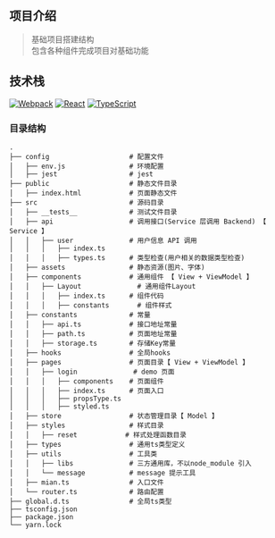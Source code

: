 ## 项目介绍 

> 基础项目搭建结构  
> 包含各种组件完成项目对基础功能


## 技术栈
[![Webpack](https://img.shields.io/badge/Webpack-v5.88.2-brightgreen.svg)](https://webpack.js.org/)
[![React](https://img.shields.io/badge/React-v18.2.0-brightgreen.svg)](https://react.dev/)
[![TypeScript](https://img.shields.io/badge/TypeScrpt-v5.1.6-brightgreen.svg)](https://www.typescriptlang.org/)


### 目录结构

```tree
.
├── config                    # 配置文件
│   ├── env.js                # 环境配置
│   ├── jest                  # jest 
├── public                    # 静态文件目录
│   ├── index.html            # 页面静态文件
├── src                       # 源码目录
│   ├── __tests__             # 测试文件目录
│   ├── api                   # 调用接口(Service 层调用 Backend) 【 Service 】
│   │   ├── user              # 用户信息 API 调用 
│   │   │   ├── index.ts             
│   │   │   ├── types.ts      # 类型检查(用户相关的数据类型检查)          
│   ├── assets                # 静态资源(图片、字体)           
│   ├── components            # 通用组件 【 View + ViewModel 】      
│   │   ├── Layout              # 通用组件Layout
│   │   │   ├── index.ts      # 组件代码  
│   │   │   ├── constants       # 组件样式
│   ├── constants             # 常量        
│   │   ├── api.ts            # 接口地址常量            
│   │   ├── path.ts           # 页面地址常量       
│   │   ├── storage.ts        # 存储Key常量       
│   ├── hooks                 # 全局hooks
│   ├── pages                 # 页面目录【 View + ViewModel 】
│   │   ├── login              # demo 页面
│   │   │   ├── components    # 页面组件    
│   │   │   ├── index.ts      # 页面入口 
│   │   │   ├── propsType.ts     
│   │   │   ├── styled.ts  
│   ├── store                 # 状态管理目录【 Model 】
│   ├── styles                # 样式目录
│   │   ├── reset            # 样式处理函数目录
│   ├── types                 # 通用ts类型定义
│   ├── utils                 # 工具类
│   │   ├── libs              # 三方通用库，不以node_module 引入
│   │   └── message           # message 提示工具
│   ├── mian.ts               # 入口文件
│   └── router.ts             # 路由配置
├── global.d.ts               # 全局ts类型
├── tsconfig.json
├── package.json
└── yarn.lock
```
